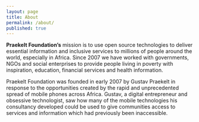 ```yaml
---
layout: page
title: About
permalink: /about/
published: true
---
```



**Praekelt Foundation’s** mission is to use open source technologies to deliver essential information and inclusive services to millions of people around the world, especially in Africa. Since 2007 we have worked with governments, NGOs and social enterprises to provide people living in poverty with inspiration, education, financial services and health information.

Praekelt Foundation was founded in early 2007 by Gustav Praekelt in response to the opportunities created by the rapid and unprecedented spread of mobile phones across Africa. Gustav, a digital entrepreneur and obsessive technologist, saw how many of the mobile technologies his consultancy developed could be used to give communities access to services and information which had previously been inaccessible.